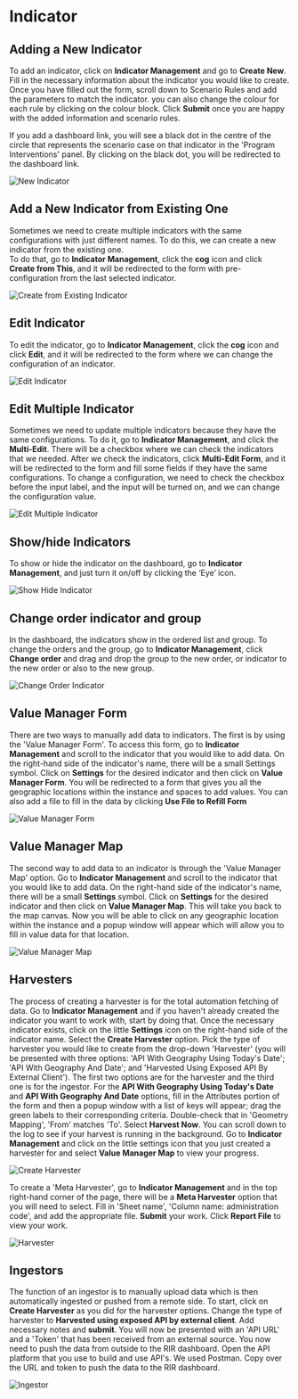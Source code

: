 # Indicator


## Adding a New Indicator
To add an indicator, click on **Indicator Management** and go to **Create New**. Fill in the necessary information about the indicator you would like to create. 
Once you have filled out the form, scroll down to Scenario Rules and add the parameters to match the indicator. you can also change the colour for each rule
by clicking on the colour block. Click **Submit** once you are happy with the added information and scenario rules. 

If you add a dashboard link, you will see a black dot in the centre of the circle that represents the scenario case on that indicator in the 'Program Interventions' panel. By clicking on the black dot,
you will be redirected to the dashboard link.

![New Indicator](img/create-indicator.gif "Create Indicator")

## Add a New Indicator from Existing One
Sometimes we need to create multiple indicators with the same configurations with just different names. To do this, we can create a new indicator from the existing one.<br>
To do that, go to **Indicator Management**, click the **cog** icon and click **Create from This**, and it will be redirected to the form with pre-configuration from the last selected indicator.

![Create from Existing Indicator](img/create-from-indicator.gif "Create from Existing Indicator")

## Edit Indicator
To edit the indicator, go to **Indicator Management**, click the **cog** icon and click **Edit**, and it will be redirected to the form where we can change the configuration of an indicator.

![Edit Indicator](img/edit-indicator.gif "Edit Indicator")

## Edit Multiple Indicator
Sometimes we need to update multiple indicators because they have the same configurations. To do it, go to **Indicator Management**, and click the **Multi-Edit**. 
There will be a checkbox where we can check the indicators that we needed. After we check the indicators, click **Multi-Edit Form**, and it will be redirected to the form and fill some fields if they have the same configurations.
To change a configuration, we need to check the checkbox before the input label, and the input will be turned on, and we can change the configuration value.

![Edit Multiple Indicator](img/multi-edit-indicator.gif "Edit Multiple Indicator")

## Show/hide Indicators
To show or hide the indicator on the dashboard, go to **Indicator Management**, and just turn it on/off by clicking the ‘Eye’ icon.

![Show Hide Indicator](img/show-hide-indicator.gif "Show Hide Indicator")

## Change order indicator and group
In the dashboard, the indicators show in the ordered list and group. To change the orders and the group, go to **Indicator Management**, click **Change order** and 
drag and drop the group to the new order, or indicator to the new order or also to the new group.

![Change Order Indicator](img/indicator-change-order.gif "Change Order Indicator")

## Value Manager Form
There are two ways to manually add data to indicators. The first is by using the 'Value Manager Form'. To access this form, go to **Indicator Management** and 
scroll to the indicator that you would like to add data. On the right-hand side of the indicator's name, there will be a small Settings symbol.
Click on **Settings** for the desired indicator and then click on **Value Manager Form**. You will be redirected to a form that gives you all the geographic 
locations within the instance and spaces to add values. You can also add a file to fill in the data by clicking **Use File to Refill Form**

![Value Manager Form](img/value-manager-form.gif "Value Manager Form")

## Value Manager Map
The second way to add data to an indicator is through the 'Value Manager Map' option. Go to **Indicator Management** and scroll to the indicator that you would
like to add data. On the right-hand side of the indicator's name, there will be a small **Settings** symbol. Click on **Settings** for the desired indicator and
then click on **Value Manager  Map**. This will take you back to the map canvas. Now you will be able to click on any geographic location within the instance 
and a popup window will appear which will allow you to fill in value data for that location.

![Value Manager Map](img/value-manager-map.gif "Value Manager Map")

## Harvesters
The process of creating a harvester is for the total automation fetching of data. Go to **Indicator Management** and if you haven't already created the indicator you want to work with, start by doing that. Once the necessary indicator exists, 
click on the little **Settings** icon on the right-hand side of the indicator name. Select the **Create Harvester** option. Pick the type of harvester you would
like to create from the drop-down 'Harvester' (you will be presented with three options: 'API With Geography Using Today's Date'; 'API With Geography And Date'; and 
'Harvested Using Exposed API By External Client'). The first two options are for the harvester and the third one is for the ingestor. For the **API With Geography Using Today's Date** and **API With Geography And Date** options,  fill in the Attributes portion of the form and then a popup window with a list of 
keys will appear; drag the green labels to their corresponding criteria. Double-check that in 'Geometry Mapping', 'From' matches 'To'. Select **Harvest Now**. You can 
scroll down to the log to see if your harvest is running in the background. Go to **Indicator Management** and click on the little settings icon that you just 
created a harvester for and select **Value Manager Map** to view your progress.

![Create Harvester](img/create-harvester.gif "Harvester")

To create a 'Meta Harvester', go to **Indicator Management** and in the top right-hand corner of the page, there will be a **Meta Harvester** option that you will 
need to select. Fill in 'Sheet name', 'Column name: administration code', and add the appropriate file. **Submit** your work. Click **Report File** to view your work.

![Harvester](img/meta-harvester.gif "Harvester")

## Ingestors
The function of an ingestor is to manually upload data which is then automatically ingested or pushed from a remote side. To start, click on **Create Harvester**
as you did for the harvester options. Change the type of harvester to **Harvested using exposed API by external client**. Add necessary notes and **submit**.
You will now be presented with an 'API URL' and a 'Token' that has been received from an external source. You now need to push the data from outside to the RIR 
dashboard. Open the API platform that you use to build and use API's. We used Postman. Copy over the URL and token to push the data to the RIR dashboard.

![Ingestor](img/ingestor.gif "Ingestor")